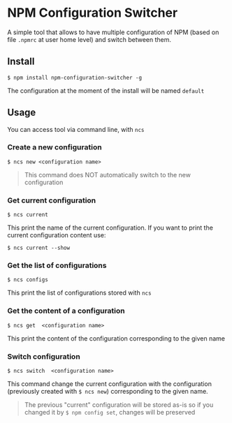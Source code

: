 # NPM Configuration Switcher
A simple tool that allows to have multiple configuration of NPM (based on file `.npmrc` at user home level) and switch between them.

## Install
  ```console
  $ npm install npm-configuration-switcher -g
  ```
The configuration at the moment of the install will be named `default`

## Usage
You can access tool via command line, with `ncs`

### Create a new configuration 
  ```console
  $ ncs new <configuration name>
  ```
 > This command does NOT automatically switch to the new configuration
 
### Get current configuration 
  ```console
  $ ncs current
  ```
  This print the name of the current configuration.
  If you want to print the current configuration content use:
  ```console
  $ ncs current --show
  ```
  
### Get the list of configurations
  ```console
  $ ncs configs
  ```
  This print the list of configurations stored with `ncs`
  
  
### Get the content of a configuration
  ```console
  $ ncs get  <configuration name>
  ```
  This print the content of the configuration corresponding to the given name
  
### Switch configuration
  ```console
  $ ncs switch  <configuration name>
  ```
  This command change the current configuration with the configuration (previously created with `$ ncs new`)
  corresponding to the given name.
 > The previous "current" configuration will be stored as-is so if you changed it by `$ npm config set`, changes will be preserved


  
